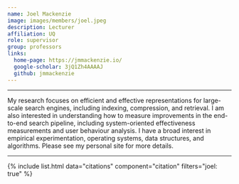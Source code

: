 ```yaml
---
name: Joel Mackenzie
image: images/members/joel.jpeg
description: Lecturer
affiliation: UQ
role: supervisor
group: professors
links:
  home-page: https://jmmackenzie.io/
  google-scholar: 3jQ1Zh4AAAAJ
  github: jmmackenzie
---
```


---

My research focuses on efficient and effective representations for large-scale search engines, including indexing, compression, and retrieval. I am also interested in understanding how to measure improvements in the end-to-end search pipeline, including system-oriented effectiveness measurements and user behaviour analysis. I have a broad interest in empirical experimentation, operating systems, data structures, and algorithms. Please see my personal site for more details.

---

{% include list.html data="citations" component="citation" filters="joel: true" %}
